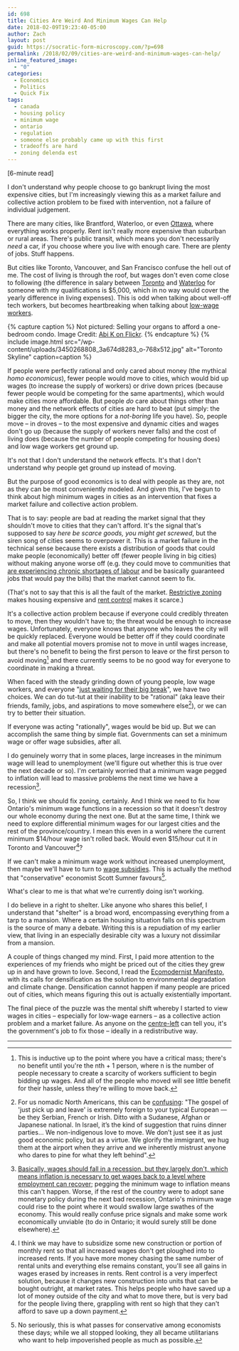 ```yaml
---
id: 698
title: Cities Are Weird And Minimum Wages Can Help
date: 2018-02-09T19:23:40-05:00
author: Zach
layout: post
guid: https://socratic-form-microscopy.com/?p=698
permalink: /2018/02/09/cities-are-weird-and-minimum-wages-can-help/
inline_featured_image:
  - "0"
categories:
  - Economics
  - Politics
  - Quick Fix
tags:
  - canada
  - housing policy
  - minimum wage
  - ontario
  - regulation
  - someone else probably came up with this first
  - tradeoffs are hard
  - zoning delenda est
---
```


<p class="caption pre-post-meta">
[6-minute read]
</p>

I don't understand why people choose to go bankrupt living the most expensive cities, but I'm increasingly viewing this as a market failure and collective action problem to be fixed with intervention, not a failure of individual judgement.

There are many cities, like Brantford, Waterloo, or even <a href="http://www.cbc.ca/news/opinion/canada-out-of-reach-1.4348441">Ottawa</a>, where everything works properly. Rent isn't really more expensive than suburban or rural areas. There's public transit, which means you don't necessarily <em>need</em> a car, if you choose where you live with enough care. There are plenty of jobs. Stuff happens.

But cities like Toronto, Vancouver, and San Francisco confuse the hell out of me. The cost of living is through the roof, but wages don't even come close to following (the difference in salary between <a href="https://stackoverflow.com/jobs/salary/results?l=Toronto%2c+ON%2c+Canada&amp;ed=1&amp;ex=4&amp;ff=1&amp;dr%5B0%5D=BackendDeveloper&amp;tl%5B0%5D=javascript&amp;tl%5B1%5D=python&amp;tl%5B2%5D=angularjs&amp;tl%5B3%5D=node.js">Toronto</a> and <a href="https://stackoverflow.com/jobs/salary/results?l=Waterloo%2c+ON%2c+Canada&amp;ed=1&amp;ex=4&amp;ff=1&amp;dr%5B0%5D=BackendDeveloper&amp;tl%5B0%5D=javascript&amp;tl%5B1%5D=python&amp;tl%5B2%5D=angularjs&amp;tl%5B3%5D=node.js">Waterloo</a> for someone with my qualifications is $5,000, which in no way would cover the yearly difference in living expenses). This is odd when talking about well-off tech workers, but becomes heartbreaking when talking about <a href="https://www.vice.com/en_ca/article/8gkmek/what-its-like-trying-to-live-on-minimum-wage-in-vancouver">low-wage workers</a>.

{% capture caption %}
Not pictured: Selling your organs to afford a one-bedroom condo. Image Credit: <a href="https://www.flickr.com/photos/choudhrysaab/3450268808/in/photolist-6fTwHf-8wyADj-aPtUS2-mnVwT-4xUwZ-p2eF99-pDyCD-8RW1PT-8Mdsqq-UiMeWQ-ZYKtd3-2YXcS-5gvfxo-27NDEp-2Xr4y-5b6D3P-6Jaz4t-2YXhX-p7SBL3-brCkU4-d3gHS-UpUknT-UWBhdY-7QrT1b-d3gHT-a2bex4-VxgnDL-fZDCwH-8Cx8or-5Tacp-2YSXZ-6yjGe-UEeWrL-8pGrBf-PhQU6-az9DEu-8ezStY-4ucdKT-bUTTsN-oWJiYu-S7kk5m-4RJcZG-eXg2Wv-2mgTVD-cRUP4h-fELZJb-54mu8-73JzAt-8fnLUJ-quuwzo">Abi K on Flickr</a>.
{% endcapture %}
{% include image.html src="/wp-content/uploads/3450268808_3a674d8283_o-768x512.jpg" alt="Toronto Skyline" caption=caption %}

If people were perfectly rational and only cared about money (the mythical <em>homo economicus</em>), fewer people would move to cities, which would bid up wages (to increase the supply of workers) or drive down prices (because fewer people would be competing for the same apartments), which would make cities more affordable. But people <em>do</em> care about things other than money and the network effects of cities are hard to beat (put simply: the bigger the city, the more options for a <em>not-boring</em> life you have). So, people move – in droves – to the most expensive and dynamic cities and wages don't go up (because the supply of workers never falls) and the cost of living does (because the number of people competing for housing does) and low wage workers get ground up.

It's not that I don't understand the network effects. It's that I don't understand why people get ground up instead of moving.

But the purpose of good economics is to deal with people as they are, not as they can be most conveniently modeled. And given this, I've begun to think about high minimum wages in cities as an intervention that fixes a market failure and collective action problem.

That is to say: people are bad at reading the market signal that they shouldn't move to cities that they can't afford. It's the signal that's supposed to say <em>here be scarce goods, you might get screwed</em>, but the siren song of cities seems to overpower it. This is a market failure in the technical sense because there exists a distribution of goods that could make people (economically) better off (fewer people living in big cities) without making anyone worse off (e.g. they could move to communities that <a href="http://www.cbc.ca/news/canada/newfoundland-labrador/atlantic-voice-farmer-s-daughter-cape-breton-immigration-1.4501746">are experiencing chronic shortages of labour</a> and be basically guaranteed jobs that would pay the bills) that the market cannot seem to fix.

(That's not to say that this is all the fault of the market. <a href="http://urbankchoze.blogspot.ca/2014/04/euclidian-zoning.html">Restrictive zoning</a> makes housing expensive and <a href="http://www.econlib.org/library/Enc/RentControl.html">rent control</a> makes it scarce.)

It's a collective action problem because if everyone could credibly threaten to move, then they wouldn't have to; the threat would be enough to increase wages. Unfortunately, everyone knows that anyone who leaves the city will be quickly replaced. Everyone would be better off if they could coordinate and make all potential movers promise not to move in until wages increase, but there's no benefit to being the first person to leave or the first person to avoid moving[^1] and there currently seems to be no good way for everyone to coordinate in making a threat.

When faced with the steady grinding down of young people, low wage workers, and everyone "<a href="https://socratic-form-microscopy.com/2018/02/04/against-job-lotteries/">just waiting for their big break</a>", we have two choices. We can do tut-tut at their inability to be "rational" (aka leave their friends, family, jobs, and aspirations to move somewhere else[^2]), or we can try to better their situation.

If everyone was acting "rationally", wages would be bid up. But we can accomplish the same thing by simple fiat. Governments can set a minimum wage or offer wage subsidies, after all.

I do genuinely worry that in some places, large increases in the minimum wage will lead to unemployment (we'll figure out whether this is true over the next decade or so). I'm certainly worried that a minimum wage pegged to inflation will lead to massive problems the next time we have a recession[^3].

So, I think we should fix zoning, certainly. And I think we need to fix how Ontario's minimum wage functions in a recession so that it doesn't destroy our whole economy during the next one. But at the same time, I think we need to explore differential minimum wages for our largest cities and the rest of the province/country. I mean this even in a world where the current minimum $14/hour wage isn't rolled back. Would even $15/hour cut it in Toronto and Vancouver[^4]?

If we can't make a minimum wage work without increased unemployment, then maybe we'll have to turn to <a href="https://socratic-form-microscopy.com/2017/08/27/why-dont-we-subsidize-higher-wages-or-public-policy-is-expensive/">wage subsidies</a>. This is actually the method that "conservative" economist Scott Sumner favours[^5].

What's clear to me is that what we're currently doing isn't working.

I do believe in a right to shelter. Like anyone who shares this belief, I understand that "shelter" is a broad word, encompassing everything from a tarp to a mansion. Where a certain housing situation falls on this spectrum is the source of many a debate. Writing this is a repudiation of my earlier view, that living in an especially desirable city was a luxury not dissimilar from a mansion.

A couple of things changed my mind. First, I paid more attention to the experiences of my friends who might be priced out of the cities they grew up in and have grown to love. Second, I read the <a href="http://www.ecomodernism.org/manifesto-english/">Ecomodernist Manifesto</a>, with its calls for densification as the solution to environmental degradation and climate change. Densification cannot happen if many people are priced out of cities, which means figuring this out is actually existentially important.

The final piece of the puzzle was the mental shift whereby I started to view wages in cities – especially for low-wage earners – as a collective action problem and a market failure. As anyone on the <a href="http://induecourse.ca/on-the-disappearance-of-the-centre-right-in-canada/">centre-left</a> can tell you, it's the government's job to fix those – ideally in a redistributive way.

<hr class="post-end" />

[^1]: This is inductive up to the point where you have a critical mass; there's no benefit until you're the nth + 1 person, where n is the number of people necessary to create a scarcity of workers sufficient to begin bidding up wages. And all of the people who moved will see little benefit for their hassle, unless they're willing to move back.
[^2]: For us nomadic North Americans, this can be <a href="http://nationalpost.com/opinion/tristin-hopper-why-canadian-white-people-have-so-much-trouble-understanding-why-somebody-wouldnt-want-to-leave-attawapiskat">confusing</a>: "The gospel of 'just pick up and leave' is extremely foreign to your typical European — be they Serbian, French or Irish. Ditto with a Sudanese, Afghan or Japanese national. In Israel, it’s the kind of suggestion that ruins dinner parties… We non-indigenous love to move. We don’t just see it as just good economic policy, but as a virtue. We glorify the immigrant, we hug them at the airport when they arrive and we inherently mistrust anyone who dares to pine for what they left behind".
[^3]: <a href="http://www.themoneyillusion.com/?p=15758">Basically, wages should fall in a recession, but they largely don't, which means inflation is necessary to get wages back to a level where employment can recover</a>; pegging the minimum wage to inflation means this can't happen. Worse, if the rest of the country were to adopt sane monetary policy during the next bad recession, Ontario's minimum wage could rise to the point where it would swallow large swathes of the economy. This would really confuse price signals and make some work economically unviable (to do in Ontario; it would surely still be done elsewhere).
[^4]: I think we may have to subsidize some new construction or portion of monthly rent so that all increased wages don't get ploughed into to increased rents. If you have more money chasing the same number of rental units and everything else remains constant, you'll see all gains in wages erased by increases in rents. Rent control is a very imperfect solution, because it changes new construction into units that can be bought outright, at market rates. This helps people who have saved up a lot of money outside of the city and what to move there, but is very bad for the people living there, grappling with rent so high that they can't afford to save up a down payment.
[^5]: No seriously, this is what passes for conservative among economists these days; while we all stopped looking, they all became utilitarians who want to help impoverished people as much as possible.
